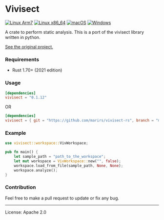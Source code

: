 # Vivisect
[![Linux Arm7](https://github.com/marirs/vivisect-rs/actions/workflows/linux_arm7.yml/badge.svg?branch=master)](https://github.com/marirs/vivisect-rs/actions/workflows/linux_arm7.yml)
[![Linux x86_64](https://github.com/marirs/vivisect-rs/actions/workflows/linux_x86-64.yml/badge.svg?branch=master)](https://github.com/marirs/vivisect-rs/actions/workflows/linux_x86-64.yml)
[![macOS](https://github.com/marirs/vivisect-rs/actions/workflows/macos.yml/badge.svg?branch=master)](https://github.com/marirs/vivisect-rs/actions/workflows/macos.yml)
[![Windows](https://github.com/marirs/vivisect-rs/actions/workflows/windows.yml/badge.svg?branch=master)](https://github.com/marirs/vivisect-rs/actions/workflows/windows.yml)

A crate to perform static analysis. This is a port of the vivisect library written in python.

[See the original project.](https://github.com/vivisect/vivisect)

### Requirements
- Rust 1.70+ (2021 edition)

### Usage
```toml
[dependencies]
vivisect = "0.1.12"
```

OR

```toml
[dependencies]
vivisect = { git = "https://github.com/marirs/vivisect-rs", branch = "master" }
```

### Example
```rust
use vivisect::workspace::VivWorkspace;

pub fn main() {
    let sample_path = "path_to_the_workspace";
    let mut workspace = VivWorkspace::new("", false);
    workspace.load_from_file(sample_path, None, None);
    workspace.analyze();
}
```

### Contribution

Feel free to make a pull request to update or fix any bug.

---
License: Apache 2.0
